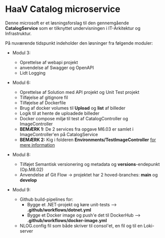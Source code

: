 # HaaV Catalog microservice

Denne microsoft er et løsningsforslag til den gennemgående **CatalogService** som er tilknyttet undervisningen i IT-Arkitektur og Infrastruktur.

På nuværende tidspunkt indeholder den løsninger fra følgende moduler:

- Modul 3:
  - Oprettelse af webapi projekt
  - anvendelse af Swagger og OpenAPI
  - Lidt Logging
  
- Modul 6:
  - Oprettelse af Solution med API projekt og Unit Test projekt
  - Tilføjelse af gitignore fil
  - Tilføjelse af Dockerfile
  - Brug af docker volumes til **Upload** og **list** af billeder
  - Logik til at hente de uploadede billeder
  - Docker compose miljø til test af CatalogController og ImageController
  - **BEMÆRK 1:** De 2 services fra opgave M6.03 er samlet i ImageController'en på CatalogService
  - **BEMÆRK 2:** Kig i folderen **Environments/TestImageController** [for mere information](Environments/TestImageController/Readme.md)
  
- Modul 8:
  - Tilføjet Semantisk versionering og metadata og **versions**-endepunkt (Op.M8.02)
  - Anvendelse af Git Flow -> projektet har 2 hoved-branches: **main** og **develop**

- Modul 9:
  - Github build-pipelines for:
    - Bygge et .NET-projekt og køre unit-tests --> **.github/workflows/dotnet.yml**
    - Bygge et Docker image og push'e det til DockerHub --> **.github/workflows/docker-image.yml**
  - NLOG.config fil som både skriver til consol'et, en fil og til en Loki-server
